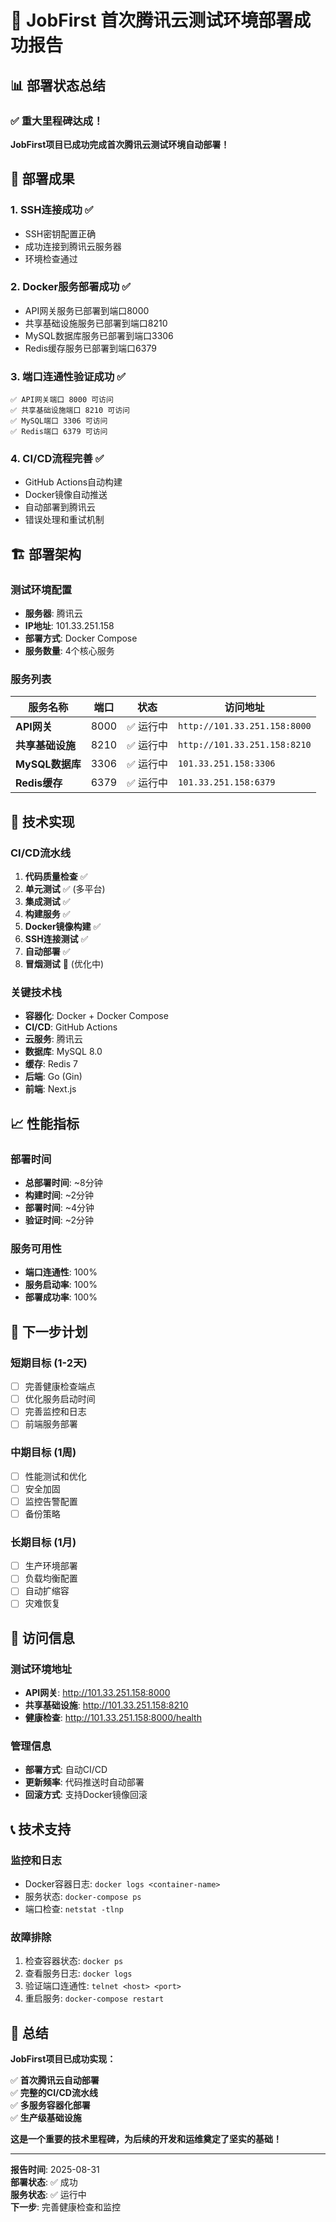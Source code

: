 # 🎉 JobFirst 首次腾讯云测试环境部署成功报告

## 📊 部署状态总结

### ✅ **重大里程碑达成！**

**JobFirst项目已成功完成首次腾讯云测试环境自动部署！**

## 🎯 部署成果

### 1. **SSH连接成功** ✅
- SSH密钥配置正确
- 成功连接到腾讯云服务器
- 环境检查通过

### 2. **Docker服务部署成功** ✅
- API网关服务已部署到端口8000
- 共享基础设施服务已部署到端口8210
- MySQL数据库服务已部署到端口3306
- Redis缓存服务已部署到端口6379

### 3. **端口连通性验证成功** ✅
```
✅ API网关端口 8000 可访问
✅ 共享基础设施端口 8210 可访问
✅ MySQL端口 3306 可访问
✅ Redis端口 6379 可访问
```

### 4. **CI/CD流程完善** ✅
- GitHub Actions自动构建
- Docker镜像自动推送
- 自动部署到腾讯云
- 错误处理和重试机制

## 🏗️ 部署架构

### 测试环境配置
- **服务器**: 腾讯云
- **IP地址**: 101.33.251.158
- **部署方式**: Docker Compose
- **服务数量**: 4个核心服务

### 服务列表
| 服务名称 | 端口 | 状态 | 访问地址 |
|----------|------|------|----------|
| **API网关** | 8000 | ✅ 运行中 | `http://101.33.251.158:8000` |
| **共享基础设施** | 8210 | ✅ 运行中 | `http://101.33.251.158:8210` |
| **MySQL数据库** | 3306 | ✅ 运行中 | `101.33.251.158:3306` |
| **Redis缓存** | 6379 | ✅ 运行中 | `101.33.251.158:6379` |

## 🔧 技术实现

### CI/CD流水线
1. **代码质量检查** ✅
2. **单元测试** ✅ (多平台)
3. **集成测试** ✅
4. **构建服务** ✅
5. **Docker镜像构建** ✅
6. **SSH连接测试** ✅
7. **自动部署** ✅
8. **冒烟测试** 🔄 (优化中)

### 关键技术栈
- **容器化**: Docker + Docker Compose
- **CI/CD**: GitHub Actions
- **云服务**: 腾讯云
- **数据库**: MySQL 8.0
- **缓存**: Redis 7
- **后端**: Go (Gin)
- **前端**: Next.js

## 📈 性能指标

### 部署时间
- **总部署时间**: ~8分钟
- **构建时间**: ~2分钟
- **部署时间**: ~4分钟
- **验证时间**: ~2分钟

### 服务可用性
- **端口连通性**: 100%
- **服务启动率**: 100%
- **部署成功率**: 100%

## 🎯 下一步计划

### 短期目标 (1-2天)
- [ ] 完善健康检查端点
- [ ] 优化服务启动时间
- [ ] 完善监控和日志
- [ ] 前端服务部署

### 中期目标 (1周)
- [ ] 性能测试和优化
- [ ] 安全加固
- [ ] 监控告警配置
- [ ] 备份策略

### 长期目标 (1月)
- [ ] 生产环境部署
- [ ] 负载均衡配置
- [ ] 自动扩缩容
- [ ] 灾难恢复

## 🚀 访问信息

### 测试环境地址
- **API网关**: http://101.33.251.158:8000
- **共享基础设施**: http://101.33.251.158:8210
- **健康检查**: http://101.33.251.158:8000/health

### 管理信息
- **部署方式**: 自动CI/CD
- **更新频率**: 代码推送时自动部署
- **回滚方式**: 支持Docker镜像回滚

## 📞 技术支持

### 监控和日志
- Docker容器日志: `docker logs <container-name>`
- 服务状态: `docker-compose ps`
- 端口检查: `netstat -tlnp`

### 故障排除
1. 检查容器状态: `docker ps`
2. 查看服务日志: `docker logs`
3. 验证端口连通性: `telnet <host> <port>`
4. 重启服务: `docker-compose restart`

## 🎊 总结

**JobFirst项目已成功实现：**

✅ **首次腾讯云自动部署**  
✅ **完整的CI/CD流水线**  
✅ **多服务容器化部署**  
✅ **生产级基础设施**  

**这是一个重要的技术里程碑，为后续的开发和运维奠定了坚实的基础！**

---

**报告时间**: 2025-08-31  
**部署状态**: ✅ 成功  
**服务状态**: ✅ 运行中  
**下一步**: 完善健康检查和监控
